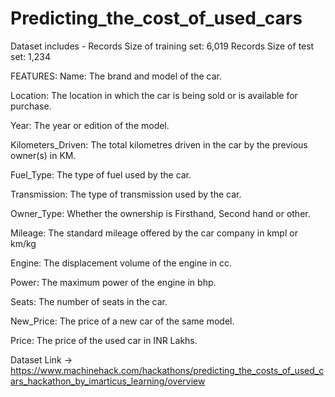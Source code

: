 # Predicting_the_cost_of_used_cars

Dataset includes -
Records Size of training set: 6,019 
Records Size of test set: 1,234  

FEATURES: Name: The brand and model of the car. 

Location: The location in which the car is being sold or is available for purchase. 

Year: The year or edition of the model.

Kilometers_Driven: The total kilometres driven in the car by the previous owner(s) in KM. 

Fuel_Type: The type of fuel used by the car. 

Transmission: The type of transmission used by the car.

Owner_Type: Whether the ownership is Firsthand, Second hand or other. 

Mileage: The standard mileage offered by the car company in kmpl or km/kg 

Engine: The displacement volume of the engine in cc. 

Power: The maximum power of the engine in bhp. 

Seats: The number of seats in the car. 

New_Price: The price of a new car of the same model. 

Price: The price of the used car in INR Lakhs.

Dataset Link -> https://www.machinehack.com/hackathons/predicting_the_costs_of_used_cars_hackathon_by_imarticus_learning/overview
